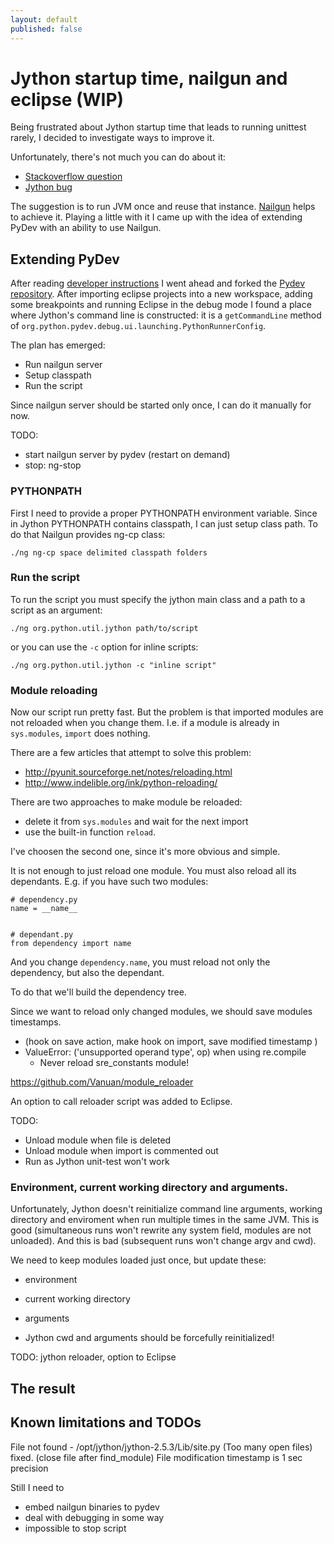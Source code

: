 ```yaml
---
layout: default
published: false
---
```


# Jython startup time, nailgun and eclipse (WIP)

Being frustrated about Jython startup time that leads to running unittest rarely, I decided to investigate ways to improve it.

Unfortunately, there's not much you can do about it: 

* [Stackoverflow question](http://stackoverflow.com/questions/1467827/how-do-i-make-pydev-jython-to-startup-faster-when-running-a-script)
* [Jython bug](http://bugs.jython.org/issue1380)

The suggestion is to run JVM once and reuse that instance. [Nailgun](http://www.martiansoftware.com/nailgun/background.html) helps to achieve it. Playing a little with it I came up with the idea of extending PyDev with an ability to use Nailgun.

## Extending PyDev

After reading [developer instructions](http://www.pydev.org/developers.html) I went ahead and forked the [Pydev repository](https://github.com/Vanuan/Pydev). After importing eclipse projects into a new workspace, adding some breakpoints and running Eclipse in the debug mode I found a place where Jython's command line is constructed: it is a `getCommandLine` method of `org.python.pydev.debug.ui.launching.PythonRunnerConfig`.

The plan has emerged:

* Run nailgun server
* Setup classpath
* Run the script

Since nailgun server should be started only once, I can do it manually for now.

TODO:

* start nailgun server by pydev (restart on demand)
* stop: ng-stop

### PYTHONPATH

First I need to provide a proper PYTHONPATH environment variable. Since in Jython PYTHONPATH contains classpath, I can just setup class path. To do that Nailgun provides ng-cp class:

    ./ng ng-cp space delimited classpath folders

### Run the script

To run the script you must specify the jython main class and a path to a script as an argument:

    ./ng org.python.util.jython path/to/script
    
or you can use the `-c` option for inline scripts:

    ./ng org.python.util.jython -c "inline script"

### Module reloading

Now our script run pretty fast. But the problem is that imported modules are not reloaded when you change them. I.e. if a module is already in `sys.modules`, `import` does nothing.

There are a few articles that attempt to solve this problem:

* http://pyunit.sourceforge.net/notes/reloading.html
* http://www.indelible.org/ink/python-reloading/

There are two approaches to make module be reloaded:

* delete it from `sys.modules` and wait for the next import
* use the built-in function `reload`.

I've choosen the second one, since it's more obvious and simple.

It is not enough to just reload one module. You must also reload all its dependants.
E.g. if you have such two modules:

    # dependency.py
    name = __name__
    
    
    # dependant.py
    from dependency import name
    
And you change `dependency.name`, you must reload not only the dependency, but also the dependant.

To do that we'll build the dependency tree.

Since we want to reload only changed modules, we should save modules timestamps.

* (hook on save action, make hook on import, save modified timestamp )
* ValueError: ('unsupported operand type', op) when using re.compile
  * Never reload sre_constants module!

https://github.com/Vanuan/module_reloader


An option to call reloader script was added to Eclipse.

TODO:

  * Unload module when file is deleted
  * Unload module when import is commented out
  * Run as Jython unit-test won't work




### Environment, current working directory and arguments.

Unfortunately, Jython doesn't reinitialize command line arguments, working directory and enviroment when run multiple times in the same JVM. This is good (simultaneous runs won't rewrite any system field, modules are not unloaded). And this is bad (subsequent runs won't change argv and cwd).

We need to keep modules loaded just once, but update these:

* environment
* current working directory
* arguments


* Jython cwd and arguments should be forcefully reinitialized!

TODO: jython reloader, option to Eclipse


## The result

## Known limitations and TODOs

File not found - /opt/jython/jython-2.5.3/Lib/site.py (Too many open files) fixed. (close file after find_module)
File modification timestamp is 1 sec precision

Still I need to 

* embed nailgun binaries to pydev
* deal with debugging in some way
* impossible to stop script
